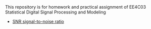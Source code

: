 This repository is for homework and practical assignment of EE4C03 Statistical Digital Signal Processing and Modeling

- [SNR signal-to-noise ratio](<https://zh.wikipedia.org/wiki/%E4%BF%A1%E5%99%AA%E6%AF%94>)


